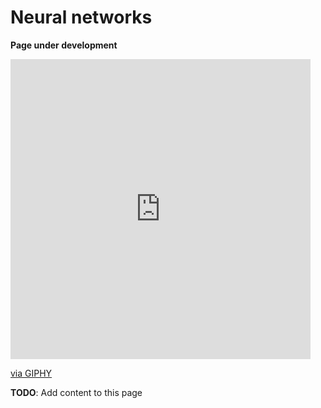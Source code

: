 # Neural networks

**Page under development**
<iframe src="https://giphy.com/embed/6sYpWTFAKPBXLIhFyb" width="480" height="480" style="" frameBorder="0" allowFullScreen></iframe><p><a href="https://giphy.com/gifs/timrobinson-space-aliens-tim-robinson-6sYpWTFAKPBXLIhFyb">via GIPHY</a></p>

__TODO__: Add content to this page
